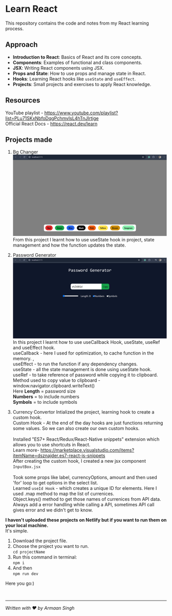 # Learn React

This repository contains the code and notes from my React learning process.

## Approach

- **Introduction to React**: Basics of React and its core concepts.
- **Components**: Examples of functional and class components.
- **JSX**: Writing React components using JSX.
- **Props and State**: How to use props and manage state in React.
- **Hooks**: Learning React hooks like `useState` and `useEffect`.
- **Projects**: Small projects and exercises to apply React knowledge.

## Resources

YouTube playlist - <https://www.youtube.com/playlist?list=PLu71SKxNbfoDqgPchmvIsL4hTnJIrtige> <br>
Official React Docs - https://react.dev/learn

## Projects made

1. Bg Changer
![Background Changer](./images/bgChanger.png "Background Changer")
From this project I learnt how to use useState hook in project, state management and how the function updates the state.


2. Password Generator
![Password Generator](./images/passwordGenerator.png "Password Generator")
In this project I learnt how to use useCallback Hook, useState, useRef and useEffect hook. <br>
useCallback - here I used for optimization, to cache function in the memory. ,<br>
useEffect - to run the function if any dependency changes. <br>
useState - all the state management is done using useState hook.  <br>
useRef - to take reference of password while copying it to clipboard.  <br>
Method used to copy value to clipboard - window.navigator.clipboard.writeText() <br>
Here **Length** = password size <br>
**Numbers** = to include numbers <br>
**Symbols** = to include symbols <br>


3. Currency Convertor
Intialized the project, learning hook to create a custom hook. <br>
Custom Hook - At the end of the day hooks are just functions returning some values. So we can also create our own custom hooks. <br> <br>
Installed "ES7+ React/Redux/React-Native snippets" extension which allows you to use shortcuts in React. <br> 
Learn more- https://marketplace.visualstudio.com/items?itemName=dsznajder.es7-react-js-snippets <br>
After creating the custom hook, I created a new jsx component `InputBox.jsx` <br> <br>
Took some props like label, currencyOptions, amount and then used 'for' loop to get options in the select list. <br>
Learned `useId Hook` - which creates a unique ID for elements.
Here I used .map method to map the list of currenices. <br>
Object.keys() method to get those names of currenices from API data. 
Always add a error handling while calling a API, sometimes API call gives error and we didn't get to know.


















**I haven't uploaded these projects on Netlify but if you want to run them on your local machine.** <br>
It's simple. <br>

1. Download the project file.
2. Choose the project you want to run. <br>
`cd projectName`
3. Run this command in terminal: <br>
`npm i` <br>
4. And then <br>
`npm run dev`

Here you go:)

<br>

---

_Written with ❤️ by Armaan Singh_

